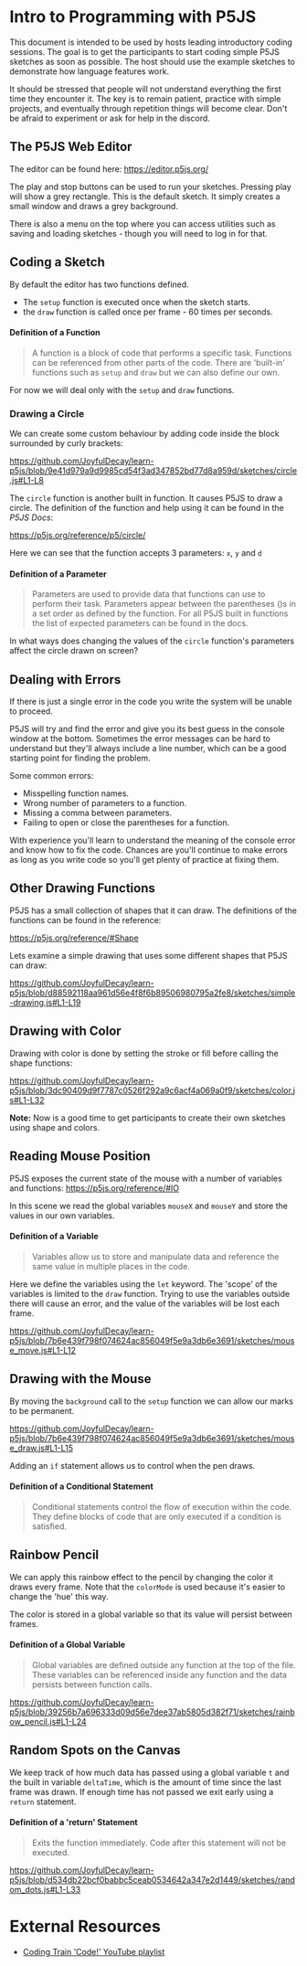 # Intro to Programming with P5JS

This document is intended to be used by hosts leading introductory coding sessions.  The goal is to get the participants to start coding simple P5JS sketches as soon as possible.  The host should use the example sketches to demonstrate how language features work.  

It should be stressed that people will not understand everything the first time they encounter it.  The key is to remain patient, practice with simple projects, and eventually through repetition things will become clear.  Don't be afraid to experiment or ask for help in the discord.


## The P5JS Web Editor

The editor can be found here:  https://editor.p5js.org/

The play and stop buttons can be used to run your sketches.  Pressing play will show a grey rectangle.  This is the default sketch.  It simply creates a small window and draws a grey background.

There is also a menu on the top where you can access utilities such as saving and loading sketches - though you will need to log in for that.

## Coding a Sketch
By default the editor has two functions defined.  
- The `setup` function is executed once when the sketch starts.
- the `draw` function is called once per frame - 60 times per seconds.

#### Definition of a Function
> A function is a block of code that performs a specific task.  Functions can be referenced from other parts of the code.  There are 'built-in' functions such as `setup` and `draw` but we can also define our own.

For now we will deal only with the `setup` and `draw` functions.


### Drawing a Circle
We can create some custom behaviour by adding code inside the block surrounded by curly brackets:

https://github.com/JoyfulDecay/learn-p5js/blob/9e41d979a9d9985cd54f3ad347852bd77d8a959d/sketches/circle.js#L1-L8

The `circle` function is another built in function.  It causes P5JS to draw a circle.  The definition of the function and help using it can be found in the *P5JS Docs*:

https://p5js.org/reference/p5/circle/

Here we can see that the function accepts 3 parameters: `x`, `y` and `d`

#### Definition of a Parameter
> Parameters are used to provide data that functions can use to perform their task.  Parameters appear between the parentheses ()s in a set order as defined by the function.  For all P5JS built in functions the list of expected parameters can be found in the docs.

In what ways does changing the values of the `circle` function's parameters affect the circle drawn on screen?


## Dealing with Errors

If there is just a single error in the code you write the system will be unable to proceed.

P5JS will try and find the error and give you its best guess in the console window at the bottom.  Sometimes the error messages can be hard to understand but they'll always include a line number, which can be a good starting point for finding the problem.

Some common errors:
- Misspelling function names.
- Wrong number of parameters to a function.
- Missing a comma between parameters.
- Failing to open or close the parentheses for a function.

With experience you'll learn to understand the meaning of the console error and know how to fix the code.  Chances are you'll continue to make errors as long as you write code so you'll get plenty of practice at fixing them.


## Other Drawing Functions

P5JS has a small collection of shapes that it can draw.  The definitions of the functions can be found in the reference:

https://p5js.org/reference/#Shape

Lets examine a simple drawing that uses some different shapes that P5JS can draw:

https://github.com/JoyfulDecay/learn-p5js/blob/d88592118aa961d56e4f8f6b89506980795a2fe8/sketches/simple-drawing.js#L1-L19


## Drawing with Color

Drawing with color is done by setting the stroke or fill before calling the shape functions:

https://github.com/JoyfulDecay/learn-p5js/blob/3dc90409d9f7787c0526f292a9c6acf4a069a0f9/sketches/color.js#L1-L32

**Note:** Now is a good time to get participants to create their own sketches using shape and colors.


## Reading Mouse Position

P5JS exposes the current state of the mouse with a number of variables and functions:  https://p5js.org/reference/#IO

In this scene we read the global variables `mouseX` and `mouseY` and store the values in our own variables.

#### Definition of a Variable
> Variables allow us to store and manipulate data and reference the same value in multiple places in the code.

Here we define the variables using the `let` keyword.  The 'scope' of the variables is limited to the `draw` function.  Trying to use the variables outside there will cause an error, and the value of the variables will be lost each frame.

https://github.com/JoyfulDecay/learn-p5js/blob/7b6e439f798f074624ac856049f5e9a3db6e3691/sketches/mouse_move.js#L1-L12


## Drawing with the Mouse

By moving the `background` call to the `setup` function we can allow our marks to be permanent.

https://github.com/JoyfulDecay/learn-p5js/blob/7b6e439f798f074624ac856049f5e9a3db6e3691/sketches/mouse_draw.js#L1-L15

Adding an `if` statement allows us to control when the pen draws.

#### Definition of a Conditional Statement
> Conditional statements control the flow of execution within the code.  They define blocks of code that are only executed if a condition is satisfied.


## Rainbow Pencil

We can apply this rainbow effect to the pencil by changing the color it draws every frame.  Note that the `colorMode` is used because it's easier to change the 'hue' this way.

The color is stored in a global variable so that its value will persist between frames.

#### Definition of a Global Variable
> Global variables are defined outside any function at the top of the file.  These variables can be referenced inside any function and the data persists between function calls.

https://github.com/JoyfulDecay/learn-p5js/blob/39256b7a696333d09d56e7dee37ab5805d382f71/sketches/rainbow_pencil.js#L1-L24


## Random Spots on the Canvas

We keep track of how much data has passed using a global variable `t` and the built in variable `deltaTime`, which is the amount of time since the last frame was drawn.  If enough time has not passed we exit early using a `return` statement.

#### Definition of a 'return' Statement
> Exits the function immediately.  Code after this statement will not be executed.

https://github.com/JoyfulDecay/learn-p5js/blob/d534db22bcf0babbc5ceab0534642a347e2d1449/sketches/random_dots.js#L1-L33

# External Resources

 - [Coding Train 'Code!' YouTube playlist](https://www.youtube.com/watch?v=HerCR8bw_GE&list=PLRqwX-V7Uu6Zy51Q-x9tMWIv9cueOFTFA)
